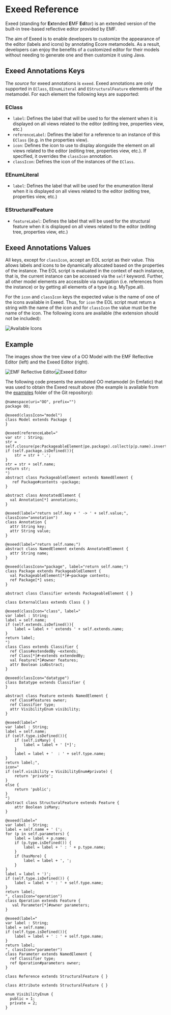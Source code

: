 # Exeed Reference
 
Exeed (standing for **Ex**tended **E**MF **Ed**itor) is an extended version of the built-in tree-based reflective editor provided by EMF.

The aim of Exeed is to enable developers to customize the appearance of the editor (labels and icons) by annotating Ecore metamodels. As a result, developers can enjoy the benefits of a customized editor for their models without needing to generate one and then customize it using Java.

## Exeed Annotations Keys
The *source* for exeed annotations is `exeed`. Exeed annotations are only supported in `EClass`, `EEnumLiteral` and `EStructuralFeature` elements of the metamodel. For each element the following keys are supported:

### EClass
* `label`: Defines the label that will be used to for the element when it is displayed on all views related to the editor (editing tree, properties view, etc.)
* `referenceLabel`: Defines the label for a reference to an instance of this `EClass` ((e.g. in the properties view).
* `icon`: Defines the icon to use to display alongside the element on all views related to the editor (editing tree, properties view, etc.). If specified, it overrides the `classIcon` annotation.
* `classIcon`: Defines the icon of the instances of the `EClass`.

### EEnumLiteral
* `label`: Defines the label that will be used for the enumeration literal when it is displayed on all views related to the editor (editing tree, properties view, etc.)

### EStructuralFeature
* `featureLabel`: Defines the label that will be used for the structural feature when it is displayed on all views related to the editor (editing tree, properties view, etc.)

## Exeed Annotations Values
All keys, except for `classIcon`, accept an EOL script as their value. This allows labels and icons to be dynamically allocated based on the properties of the instance. The EOL script is evaluated in the context of each instance, that is, the current instance can be accessed via the `self` keyword. Further, all other model elements are accessible via navigation (i.e. references from the instance) or by getting all elements of a type (e.g. MyType.all). 

For the `icon` and `classIcon` keys the expected value is the name of one of the icons available in Exeed. Thus, for `icon` the EOL script must return a string with the name of the icon and for `classIcon` the value must be the name of the icon. The following icons are available (the extension should not be included):

![Available Icons](icons.png)

## Example
The images show the tree view of a OO Model with the EMF Reflective Editor (left) and the Exeed Editor (right).

![EMF Reflective Editor](normaltree.png)![Exeed Editor](exeedtree.png)

The following code presents the annotated OO metamodel (in Emfatic) that was used to obtain the Exeed result above (the example is available from the [examples](https://git.eclipse.org/c/epsilon/org.eclipse.epsilon.git/plain/examples/org.eclipse.epsilon.examples.exeedoo) folder of the Git repository):

```emf
@namespace(uri="OO", prefix="")
package OO;

@exeed(classIcon="model")
class Model extends Package {
}

@exeed(referenceLabel="
var str : String;
str = self.closure(pe:PackageableElement|pe.package).collect(p|p.name).invert().concat('.');
if (self.package.isDefined()){
	str = str + '.';
}
str = str + self.name;
return str;
")
abstract class PackageableElement extends NamedElement {
   ref Package#contents ~package;
}

abstract class AnnotatedElement {
  val Annotation[*] annotations;
}

@exeed(label="return self.key + ' -> ' + self.value;", classIcon="annotation")
class Annotation {
  attr String key;
  attr String value;
}

@exeed(label="return self.name;")
abstract class NamedElement extends AnnotatedElement {
  attr String name;
}

@exeed(classIcon="package", label="return self.name;")
class Package extends PackageableElement {
  val PackageableElement[*]#~package contents;
  ref Package[*] uses;
}

abstract class Classifier extends PackageableElement { }

class ExternalClass extends Class { }

@exeed(classIcon="class", label="
var label : String;
label = self.name;
if (self.extends.isDefined()){
	label = label + ' extends ' + self.extends.name;
}
return label;
")
class Class extends Classifier {
  ref Class#extendedBy ~extends;
  ref Class[*]#~extends extendedBy;
  val Feature[*]#owner features;
  attr Boolean isAbstract;
}

@exeed(classIcon="datatype")
class Datatype extends Classifier {
}

abstract class Feature extends NamedElement {
  ref Class#features owner;
  ref Classifier type;
  attr VisibilityEnum visibility;
}

@exeed(label="
var label : String;
label = self.name;
if (self.type.isDefined()){
	if (self.isMany) {
		label = label + ' [*]';
	}
	label = label + '  : ' + self.type.name;
}
return label;", 
icon="
if (self.visibility = VisibilityEnum#private) {
	return 'private';
}
else {
	return 'public';
}
")
abstract class StructuralFeature extends Feature {
    attr Boolean isMany;
}

@exeed(label="
var label : String;
label = self.name + ' (';
for (p in self.parameters) {
	label = label + p.name;
	if (p.type.isDefined()) {
		label = label + ' : ' + p.type.name;
	}
	if (hasMore) {
		label = label + ', ';
	}
}
label = label + ')';
if (self.type.isDefined()) {
	label = label + ' : ' + self.type.name;
}
return label;
", classIcon="operation")
class Operation extends Feature {
   val Parameter[*]#owner parameters;
}

@exeed(label="
var label : String;
label = self.name;
if (self.type.isDefined()){
	label = label + ' : ' + self.type.name;
}
return label;
", classIcon="parameter")
class Parameter extends NamedElement {
  ref Classifier type;
  ref Operation#parameters owner;
}

class Reference extends StructuralFeature { }

class Attribute extends StructuralFeature { }

enum VisibilityEnum {
  public = 1;
  private = 2;
}

```